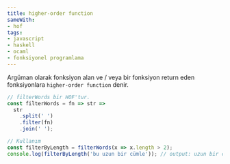 ```yaml
---
title: higher-order function
sameWith:
- hof
tags:
- javascript
- haskell
- ocaml
- fonksiyonel programlama
---
```


Argüman olarak fonksiyon alan ve / veya bir fonksiyon return eden fonksiyonlara `higher-order function` denir.

```js
// filterWords bir HOF'tur.
const filterWords = fn => str =>
  str
    .split(' ')
    .filter(fn)
    .join(' ');

// Kullanım
const filterByLength = filterWords(x => x.length > 2);
console.log(filterByLength('bu uzun bir cümle')); // output: uzun bir cümle
```
